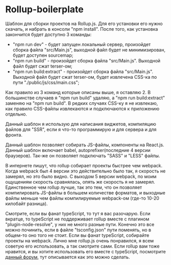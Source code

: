 # Rollup-boilerplate

Шаблон для сборки проектов на Rollup.js. Для его установки его нужно скачать, и набрать в консоли "npm install". После того, как установка закончится будет доступно 3 команды:

- "npm run dev" - будет запущен локальный сервер, произойдет сборка файла "src/Main.js", выходной файл будет не минимизирован, будет доступен sourcemap;
- "npm run build" - произойдет сборка файла "src/Main.js". Выходной файл будет сжат terser-ом;
- "npm run build:extract" - произойдет сборка файла "src/Main.js". Выходной файл будет сжат terser-ом, будет извлечена CSS-ка по пути "./public/js/css/main.css";

Как правило из 3 команд которые описаны выше, я оставляю 2. В большинстве случаев я "npm run build" удаляю, а "npm run build:extract" заменяю на "npm run build". В редких случаях CSS-ку я не извлекаю, как правило CSS-файлы извлекаются и подключаются к приложению отдельно.

Данный шаблон я использую для написания виджетов, компиляцию файлов для "SSR", если я что-то программирую и для сервера и для фронта.

Данный шаблон позволяет собирать JS-файлы, компоненты на React.js. Данный шаблон включает babel, autoprefixer(последние 4 версии браузеров). Так-же он позволяет подключать "SASS" и "LESS" файлы.

В интернете пишут, что rollup собирает проекты быстрее чем webpack. Когда webpack был 4 версии это действительно было так, я скорость не замерял, но это было видно. С выходом 5 версии webpack, по моим ощущениям скорость сравнялась, опять же скорость я не замерял. Единственное чем rollup лучше, так это тем, что он позволяет компилировать JS-файлы в большем количестве форматов, и выходные файлы меньше чем файлы компилируемые webpack-ом (где-то 10-20 килобайт разница).

Смотрите, если вы фанат typeScript, то тут я вас разочарую. Если вкратце, то typeScript не поддерживает rollup вместе с плагином "plugin-node-resolve", у них не много разные пути. Конечно это все можно починить, если в файле "tsconfig.json" пути поменять, но в общем-то оно того не стоит. Если вы фанат typeScript, собирайте проекты на webpack. Лично мне rollup.js очень понравился, я всем советую его использовать, а так смотрите сами. Если rollup вам тоже нравится, и вы хотите использовать его вместе с typeScript, посмотрите <a href = "https://github.com/open-wc/open-wc/pull/487" target = "_blank">данный форум</a>, тут описывается как это можно сделать.